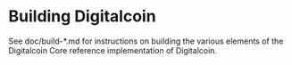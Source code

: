 Building Digitalcoin
=============

See doc/build-*.md for instructions on building the various
elements of the Digitalcoin Core reference implementation of Digitalcoin.
